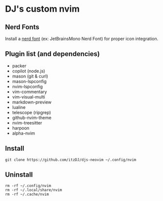 # DJ's custom nvim
## Nerd Fonts
Install a [nerd font](https://www.nerdfonts.com/font-downloads) (ex: JetBrainsMono Nerd Font) for proper icon integration.

## Plugin list (and dependencies)
- packer
- copilot (node.js)
- mason (git & curl)
- mason-lspconfig
- nvim-lspconfig
- vim-commentary
- vim-visual-multi
- markdown-preview
- lualine
- telescope (ripgrep)
- github-nvim-theme
- nvim-treesitter
- harpoon
- alpha-nvim

## Install
```
git clone https://github.com/itzDJ/djs-neovim ~/.config/nvim
```

## Uninstall
```
rm -rf ~/.config/nvim
rm -rf ~/.local/share/nvim
rm -rf ~/.cache/nvim
```
